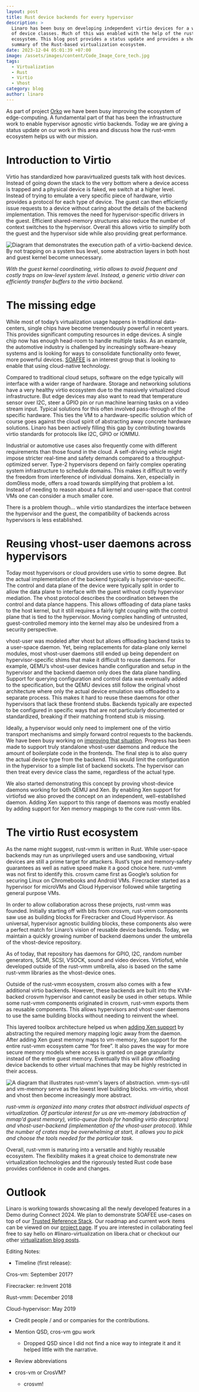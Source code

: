 ```yaml
---
layout: post
title: Rust device backends for every hypervisor
description: >
  Linaro has been busy on developing independent virtio devices for a wide range
  of device classes. Much of this was enabled with the help of the rust-vmm
  ecosystem. This blog post provides a status update and provides a short
  summary of the Rust-based virtualization ecosystem.
date: 2023-12-04 05:01:39 +07:00
image: /assets/images/content/Code_Image_Core_tech.jpg
tags:
  - Virtualization
  - Rust
  - Virtio
  - Vhost
category: blog
author: linaro
---
```

As part of project [Orko](https://linaro.atlassian.net/wiki/spaces/ORKO/overview) we have been busy improving the ecosystem of edge-computing. A fundamental part of that has been the infrastructure work to enable hypervisor agnostic virtio backends. Today we are giving a status update on our work in this area and discuss how the rust-vmm ecosystem helps us with our mission.

# Introduction to Virtio

Virtio has standardized how paravirtualized guests talk with host devices. Instead of going down the stack to the very bottom where a device access is trapped and a physical device is faked, we switch at a higher level. Instead of trying to emulate a very specific piece of hardware, virtio provides a protocol for each type of device. The guest can then efficiently issue requests to a device without caring about the details of the backend implementation. This removes the need for hypervisor-specific drivers in the guest. Efficient shared-memory structures also reduce the number of context switches to the hypervisor. Overall this allows virtio to simplify both the guest and the hypervisor side while also providing great performance.

![Diagram that demonstrates the execution path of a virtio-backend device. By not trapping on a system bus level, some abstraction layers in both host and guest kernel become unnecessary.](/assets/images/content/virtio_.png)

*With the guest kernel coordinating, virtio allows to avoid frequent and costly traps on low-level system level. Instead, a generic virtio driver can efficiently transfer buffers to the virtio backend.*

# The missing edge

While most of today’s virtualization usage happens in traditional data-centers, single chips have become tremendously powerful in recent years. This provides significant computing resources in edge devices. A single chip now has enough head-room to handle multiple tasks. As an example, the automotive industry is challenged by increasingly software-heavy systems and is looking for ways to consolidate functionality onto fewer, more powerful devices. [SOAFEE](https://www.soafee.io/) is an interest group that is looking to enable that using cloud-native technology.

Compared to traditional cloud setups, software on the edge typically will interface with a wider range of hardware. Storage and networking solutions have a very healthy virtio ecosystem due to the massively virtualized cloud infrastructure. But edge devices may also want to read that temperature sensor over I2C, steer a GPIO pin or run machine learning tasks on a video stream input. Typical solutions for this often involved pass-through of the specific hardware. This ties the VM to a hardware-specific solution which of course goes against the cloud spirit of abstracting away concrete hardware solutions. Linaro has been actively filling this gap by contributing towards virtio standards for protocols like I2C, GPIO or IOMMU.

Industrial or automotive use cases also frequently come with different requirements than those found in the cloud. A self-driving vehicle might impose stricter real-time and safety demands compared to a throughput-optimized server. Type-2 hypervisors depend on fairly complex operating system infrastructure to schedule domains. This makes it difficult to verify the freedom from interference of individual domains. Xen, especially in dom0less mode, offers a road towards simplifying that problem a lot. Instead of needing to reason about a full kernel and user-space that control VMs one can consider a much smaller core.

There is a problem though… while virtio standardizes the interface between the hypervisor and the guest, the compatibility of backends across hypervisors is less established.

# Reusing vhost-user daemons across hypervisors

Today most hypervisors or cloud providers use virtio to some degree. But the actual implementation of the backend typically is hypervisor-specific. The control and data plane of the device were typically split in order to allow the data plane to interface with the guest without costly hypervisor mediation. The vhost protocol describes the coordination between the control and data plance happens. This allows offloading of data plane tasks to the host kernel, but it still requires a fairly tight coupling with the control plane that is tied to the hypervisor. Moving complex handling of untrusted, guest-controlled memory into the kernel may also be undesired from a security perspective.

vhost-user was modeled after vhost but allows offloading backend tasks to a user-space daemon. Yet, being replacements for data-plane only kernel modules, most vhost-user daemons still ended up being dependent on hypervisor-specific shims that make it difficult to reuse daemons. For example, QEMU’s vhost-user devices handle configuration and setup in the hypervisor and the backend daemon only does the data plane handling. Support for querying configuration and control data was eventually added to the specification, but the QEMU devices still follow the original vhost architecture where only the actual device emulation was offloaded to a separate process. This makes it hard to reuse these daemons for other hypervisors that lack these frontend stubs. Backends typically are expected to be configured in specific ways that are not particularly documented or standardized, breaking if their matching frontend stub is missing.

Ideally, a hypervisor would only need to implement one of the virtio transport mechanisms and simply forward control requests to the backends. We have been busy working on [improving that situation](https://lore.kernel.org/all/20230710153522.3469097-1-alex.bennee@linaro.org/#t). Progress has been made to support truly standalone vhost-user daemons and reduce the amount of boilerplate code in the frontends. The final step is to also query the actual device type from the backend. This would limit the configuration in the hypervisor to a simple list of backend sockets. The hypervisor can then treat every device class the same, regardless of the actual type.

We also started demonstrating this concept by proving vhost-device daemons working for both QEMU and Xen. By enabling Xen support for virtiofsd we also proved the concept on an independent, well-established daemon. Adding Xen support to this range of daemons was mostly enabled by adding support for Xen memory mappings to the core rust-vmm libs.

# The virtio Rust ecosystem

As the name might suggest, rust-vmm is written in Rust. While user-space backends may run as unprivileged users and use sandboxing, virtual devices are still a prime target for attackers. Rust’s type and memory-safety guarantees as well as native speed make it a good choice here. rust-vmm was not first to identify this. crosvm came first as Google’s solution for securing Linux on Chromebooks and Android VMs. Firecracker started as a hypervisor for microVMs and Cloud Hypervisor followed while targeting general purpose VMs.

In order to allow collaboration across these projects, rust-vmm was founded. Initially starting off with bits from crosvm, rust-vmm components saw use as building blocks for Firecracker and Cloud Hypervisor. As universal, hypervisor agnostic building blocks, these components also were a perfect match for Linaro’s vision of reusable device backends. Today, we maintain a quickly growing number of backend daemons under the umbrella of the vhost-device repository.

As of today, that repository has daemons for GPIO, I2C, random number generators, SCMI, SCSI, VSOCK, sound and video devices. Virtiofsd, while developed outside of the rust-vmm umbrella, also is based on the same rust-vmm libraries as the vhost-device ones.

Outside of the rust-vmm ecosystem, crosvm also comes with a few additional virtio backends. However, these backends are built into the KVM-backed crosvm hypervisor and cannot easily be used in other setups. While some rust-vmm components originated in crosvm, rust-vmm exports them as reusable components. This allows hypervisors and vhost-user daemons to use the same building blocks without needing to reinvent the wheel.

This layered toolbox architecture helped us when [adding Xen support](https://github.com/rust-vmm/vm-memory/pull/241) by abstracting the required memory mapping logic away from the daemon. After adding Xen guest memory maps to vm-memory, Xen support for the entire rust-vmm ecosystem came “for free”. It also paves the way for more secure memory models where access is granted on page granularity instead of the entire guest memory. Eventually this will allow offloading device backends to other virtual machines that may be highly restricted in their access.

![A diagram that illustrates rust-vmm's layers of abstraction. vmm-sys-util and vm-memory serve as the lowest level building blocks. vm-virtio, vhost and vhost then become increasingly more abstract.](/assets/images/content/rust-vmm.png)

*rust-vmm is organized into many crates that abstract individual aspects of virtualization. Of particular interest for us are vm-memory (abstraction of mmap’d guest memory), virtio-queue (tools for handling virtio descriptors) and vhost-user-backend (implementation of the vhost-user protocol). While the number of crates may be overwhelming at start, it allows you to pick and choose the tools needed for the particular task.*

Overall, rust-vmm is maturing into a versatile and highly reusable ecosystem. The flexibility makes it a great choice to demonstrate new virtualization technologies and the rigorously tested Rust code base provides confidence in code and changes.

# Outlook

Linaro is working towards showcasing all the newly developed features in a Demo during Connect 2024. We plan to demonstrate SOAFEE use-cases on top of our [Trusted Reference Stack](https://gitlab.com/Linaro/trusted-reference-stack/trs). Our roadmap and current work items can be viewed on our [project page](https://linaro.atlassian.net/wiki/spaces/ORKO/overview). If you are interested in collaborating feel free to say hello on #linaro-virtualization on libera.chat or checkout our other [virtualization blog posts](https://www.linaro.org/blog/tags/?tag=Virtualization).



Editing Notes:

* Timeline (first release):

Cros-vm: September 2017?

Firecracker: re:Invent 2018

Rust-vmm: December 2018

Cloud-hypervisor: May 2019

* Credit people / and or companies for the contributions.
* Mention QSD, cros-vm gpu work



  * Dropped QSD since I did not find a nice way to integrate it and it helped little with the narrative.
* Review abbreviations
* cros-vm or CrosVM?

  * crosvm!